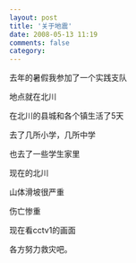 ```yaml
---
layout: post
title: '关于地震'
date: 2008-05-13 11:19
comments: false
category: 
---
```

    

去年的暑假我参加了一个实践支队

地点就在北川

在北川的县城和各个镇生活了5天

去了几所小学，几所中学

也去了一些学生家里

现在的北川

山体滑坡很严重

伤亡惨重

现在看cctv1的画面

各方努力救灾吧。

